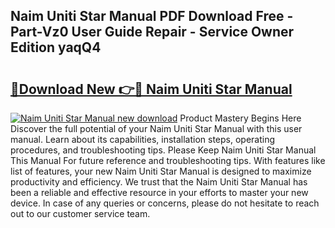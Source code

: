 ## Naim Uniti Star Manual PDF Download Free - Part-Vz0 User Guide Repair - Service Owner Edition yaqQ4

# <h2><a href="http://cf25673.oget.top/?id=Naim+Uniti+Star+Manual">🔗Download New 👉🔴 Naim Uniti Star Manual</a></h2>

[![Naim Uniti Star Manual new download](https://i.imgur.com/5g1atiW.png)](http://cf25673.oget.top/?id=Naim+Uniti+Star+Manual)
Product Mastery Begins Here Discover the full potential of your Naim Uniti Star Manual with this user manual. Learn about its capabilities, installation steps, operating procedures, and troubleshooting tips. Please Keep Naim Uniti Star Manual This Manual For future reference and troubleshooting tips. With features like list of features, your new Naim Uniti Star Manual is designed to maximize productivity and efficiency. We trust that the Naim Uniti Star Manual has been a reliable and effective resource in your efforts to master your new device. In case of any queries or concerns, please do not hesitate to reach out to our customer service team.
